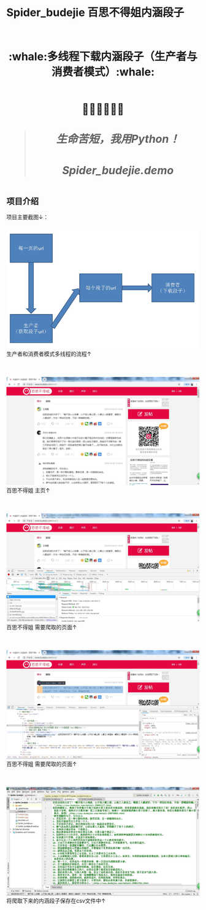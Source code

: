 # Spider_budejie 百思不得姐内涵段子</br>
</br>
<h1 align="center">:whale:多线程下载内涵段子（生产者与消费者模式）:whale:</h></br>
</br>
<p align="center">🍭🍭🍭👋👋👋</p>

> <h5>生命苦短，我用Python！</h5>
> <h5>Spider_budejie.demo</h5>

## 项目介绍
项目主要截图↓：</br>
</br>
![ScreenShot of icon](https://github.com/Mocha-Pudding/Spider_budejie/blob/master/budejie5.jpg)    
生产者和消费者模式多线程的流程↑</br>
</br>
</br>
</br>
![ScreenShot of icon](https://github.com/Mocha-Pudding/Spider_budejie/blob/master/budejie1.jpg)   
百思不得姐 主页↑</br>
</br>
</br>
</br>
![ScreenShot of icon](https://github.com/Mocha-Pudding/Spider_budejie/blob/master/budejie2.jpg)   
百思不得姐 需要爬取的页面↑</br>
</br>
</br>
</br>
![ScreenShot of icon](https://github.com/Mocha-Pudding/Spider_budejie/blob/master/budejie3.jpg)   
百思不得姐 需要爬取的页面↑</br>
</br>
</br>
</br>
![ScreenShot of icon](https://github.com/Mocha-Pudding/Spider_budejie/blob/master/budejie4.jpg)   
将爬取下来的内涵段子保存在csv文件中↑</br>
</br>



